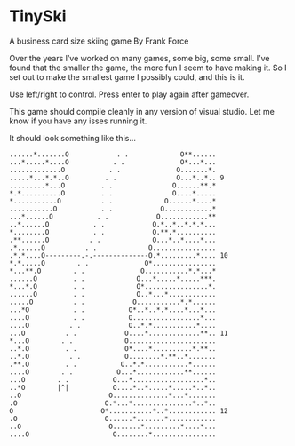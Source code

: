 # TinySki
A business card size skiing game
By Frank Force

Over the years I’ve worked on many games, some big, some small. I’ve found that the smaller the game, the more fun I seem to have making it. So I set out to make the smallest game I possibly could, and this is it.

Use left/right to control. Press enter to play again after gameover.

This game should compile cleanly in any version of visual studio. Let me know if you have any isses running it.

It should look something like this...

    ......*.......O            . .             O**......
    ...*.....*....O           . .              O*...*...
    .............O           . .              O.......*.
    .....*...*.*..O         . .               O...*..*.. 9
    .........*...O         . .               O......**.*
    *.*..........O         . .               O....*.....
    *...........O          . .             O......*....*
    ...........O           . .            O............*
    ...*......O           . .            O............**
    ..*......O           . .            O.*..*..*.*.*...
    *........O           . .            O.**.*..........
    .**......O          . .             O...*..*....*...
    .*......O          . .             O................
    .*.*....O---------.-.--------------O.*.........*.... 10
    *.*.....O        . .              O*................
    *...**.O        . .              O...........*.*...*
    ......O         . .             O...*.....*.....***.
    *...*.O         . .             O*................*.
    ......O         . .             O..*...*............
    .....O          . .            O...........*.*......
    ...*O           . .           O*..*..*.*....*...*...
    ....O           . .           O.................*...
    ....O          . .            O..*.*...........*....
    ...O          . .            O....*.............**.. 11
    *...O        . .             O......................
    ..*.O         . .            O*....*..........*.**..
    ..*.O          . .           O........*.**..*.......
    .**.O         . .           O..*.*...........*......
    ....O        . .           O...*............**......
    ...O        . .           O...*..................*..
    ..*O        |^|           O....*..*.....*.....*..*..
    ..O                      O..............*...*.......
    .O                      O.*...*...............*..*..
    O                      O*...........*..*............ 12
    .O                      O......*.......*............
    ..O                      O.......*.........*....*...
    ....O                     O........*................
